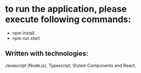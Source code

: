 # to run the application, please execute following commands:
  - npm install 
  - npm run start

## Written with technologies:
Javascript (Node.js), Typescript, Styled-Components and React.


